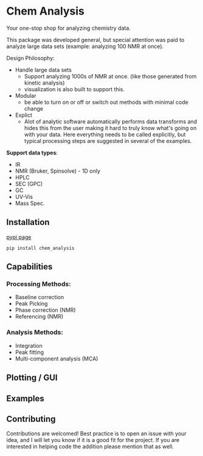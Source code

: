 # Chem Analysis

Your one-stop shop for analyzing chemistry data.

This package was developed general, but special attention was paid to analyze large data sets 
(example: analyzing 100 NMR at once). 

Design Philosophy:
* Handle large data sets 
  * Support analyzing 1000s of NMR at once. (like those generated from kinetic analysis)
  * visualization is also built to support this.
* Modular 
  * be able to turn on or off or switch out methods with minimal code change
* Explict
  * Alot of analytic software automatically performs data transforms and hides this from the user making it hard to 
  truly know what's going on with your data. Here everything needs to be called explicitly, but typical processing
  steps are suggested in several of the examples.


**Support data types**:
* IR
* NMR (Bruker, Spinsolve) - 1D only
* HPLC
* SEC (GPC)
* GC
* UV-Vis
* Mass Spec.

## Installation
[pypi page](https://pypi.org/project/chem-analysis/)

`pip install chem_analysis`

## Capabilities
### Processing Methods:
* Baseline correction
* Peak Picking
* Phase correction (NMR)
* Referencing (NMR)


### Analysis Methods:
* Integration
* Peak fitting
* Multi-component analysis (MCA)

## Plotting / GUI



## Examples


## Contributing

Contributions are welcomed! Best practice is to open an issue with your idea, and I will let you know if it
is a good fit for the project. If you are interested in helping code the addition please mention that as well. 
